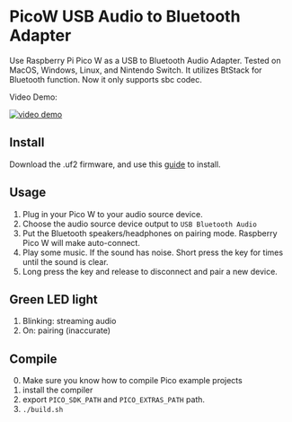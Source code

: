 # PicoW USB Audio to Bluetooth Adapter
Use Raspberry Pi Pico W as a USB to Bluetooth Audio Adapter. Tested on MacOS, Windows, Linux, and Nintendo Switch.
It utilizes BtStack for Bluetooth function. Now it only supports sbc codec.

Video Demo:
   
[![video demo](http://img.youtube.com/vi/Dilagi7l4xc/0.jpg)](http://www.youtube.com/watch?v=Dilagi7l4xc "")

## Install 
Download the .uf2 firmware, and use this [guide](https://www.okdo.com/getting-started/get-started-with-raspberry-pi-pico/) to install.

## Usage
1. Plug in your Pico W to your audio source device. 
2. Choose the audio source device output to `USB Bluetooth Audio`
3. Put the Bluetooth speakers/headphones on pairing mode. Raspberry Pico W will make auto-connect.
4. Play some music. If the sound has noise. Short press the key for times until the sound is clear.
5. Long press the key and release to disconnect and pair a new device.

## Green LED light
1. Blinking: streaming audio
2. On: pairing (inaccurate)

## Compile
0. Make sure you know how to compile Pico example projects
1. install the compiler 
2. export `PICO_SDK_PATH` and `PICO_EXTRAS_PATH` path.
3. `./build.sh`
